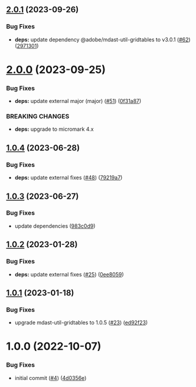 ## [2.0.1](https://github.com/adobe/remark-gridtables/compare/v2.0.0...v2.0.1) (2023-09-26)


### Bug Fixes

* **deps:** update dependency @adobe/mdast-util-gridtables to v3.0.1 ([#62](https://github.com/adobe/remark-gridtables/issues/62)) ([2971301](https://github.com/adobe/remark-gridtables/commit/29713012ebec9103f01821dafe470cdd23b6eae7))

# [2.0.0](https://github.com/adobe/remark-gridtables/compare/v1.0.4...v2.0.0) (2023-09-25)


### Bug Fixes

* **deps:** update external major (major) ([#51](https://github.com/adobe/remark-gridtables/issues/51)) ([0f31a87](https://github.com/adobe/remark-gridtables/commit/0f31a870d99c6474a28e301f3fa438e1f3b1baea))


### BREAKING CHANGES

* **deps:** upgrade to micromark 4.x

## [1.0.4](https://github.com/adobe/remark-gridtables/compare/v1.0.3...v1.0.4) (2023-06-28)


### Bug Fixes

* **deps:** update external fixes ([#48](https://github.com/adobe/remark-gridtables/issues/48)) ([79219a7](https://github.com/adobe/remark-gridtables/commit/79219a70b87bad271abcbf758d779d4c8954c52b))

## [1.0.3](https://github.com/adobe/remark-gridtables/compare/v1.0.2...v1.0.3) (2023-06-27)


### Bug Fixes

* update dependencies ([983c0d9](https://github.com/adobe/remark-gridtables/commit/983c0d90617a477abefacdb90299448198aa6400))

## [1.0.2](https://github.com/adobe/remark-gridtables/compare/v1.0.1...v1.0.2) (2023-01-28)


### Bug Fixes

* **deps:** update external fixes ([#25](https://github.com/adobe/remark-gridtables/issues/25)) ([0ee8059](https://github.com/adobe/remark-gridtables/commit/0ee8059abe9a766a929a42583b3da7aeb1e6fcfa))

## [1.0.1](https://github.com/adobe/remark-gridtables/compare/v1.0.0...v1.0.1) (2023-01-18)


### Bug Fixes

* upgrade mdast-util-gridtables to 1.0.5 ([#23](https://github.com/adobe/remark-gridtables/issues/23)) ([ed92f23](https://github.com/adobe/remark-gridtables/commit/ed92f2327a6e9356d4fd450d0a4e02f5ec07e32c))

# 1.0.0 (2022-10-07)


### Bug Fixes

* initial commit ([#4](https://github.com/adobe/remark-gridtables/issues/4)) ([4d0356e](https://github.com/adobe/remark-gridtables/commit/4d0356ee576e419b6706274f975eba96ade9d99c))
